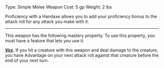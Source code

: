 Type: Simple Melee Weapon Cost: 5 gp Weight: 2 lbs

Proficiency with a Handaxe allows you to add your proficiency bonus to the attack roll for any attack you make with it.

---

This weapon has the following mastery property. To use this property, you must have a feature that lets you use it.

**_[Vex](https://www.dndbeyond.com/sources/dnd/free-rules/equipment#Vex)._** If you hit a creature with this weapon and deal damage to the creature, you have Advantage on your next attack roll against that creature before the end of your next turn.